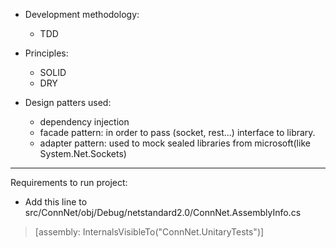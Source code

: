 - Development methodology:
    - TDD

- Principles:
    - SOLID
    - DRY

- Design patters used:
    - dependency injection
    - facade pattern: in order to pass (socket, rest...) interface to library.
    - adapter pattern: used to mock sealed libraries from microsoft(like System.Net.Sockets)

---

Requirements to run project:

- Add this line to src/ConnNet/obj/Debug/netstandard2.0/ConnNet.AssemblyInfo.cs
> [assembly: InternalsVisibleTo("ConnNet.UnitaryTests")]
